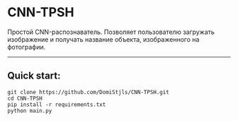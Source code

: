 # CNN-TPSH

Простой CNN-распознаватель. Позволяет пользователю загружать изображение и получать название объекта, изображенного на фотографии.
_______
## Quick start:
```
git clone https://github.com/DomiStjls/CNN-TPSH.git
cd CNN-TPSH
pip install -r requirements.txt
python main.py
```
